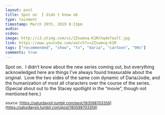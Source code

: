 ```yaml
---
layout: post
title: Spot on  I didn t know ab
type: tainment
timestamp: March 20th, 2019 8:13pm
audio: 
video: 
image: http://i3.ytimg.com/vi/ZZswmxq-K1M/hqdefault.jpg
link: https://www.youtube.com/watch?v=ZZswmxq-K1M
tags: ["recommended", "show", "tv", "daria", "cartoon", "90s"]
comments: true
---
```

    
Spot on.  I didn’t know about the new series coming out, but everything acknowledged here are things I’ve always found treasurable about the original.  Love the two sides of the same coin dynamic of Daria/Jodie, and the humanization of most all characters over the course of the series.  (Special shout out to the Stacey spotlight in the “movie”, though not mentioned here.)
 
  
<small>source: [https://saturdayxiii.tumblr.com/post/183598703359](https://saturdayxiii.tumblr.com/post/183598703359)</small>